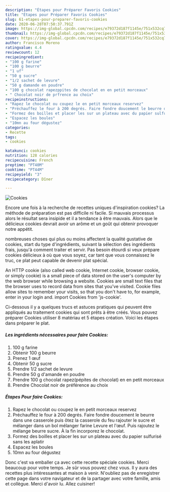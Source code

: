 ```yaml
---
description: "Étapes pour Préparer Favoris Cookies"
title: "Étapes pour Préparer Favoris Cookies"
slug: 61-etapes-pour-preparer-favoris-cookies
date: 2020-06-28T07:50:37.791Z
image: https://img-global.cpcdn.com/recipes/e79372d187f1145e/751x532cq70/cookies-photo-principale-de-la-recette.jpg
thumbnail: https://img-global.cpcdn.com/recipes/e79372d187f1145e/751x532cq70/cookies-photo-principale-de-la-recette.jpg
cover: https://img-global.cpcdn.com/recipes/e79372d187f1145e/751x532cq70/cookies-photo-principale-de-la-recette.jpg
author: Francisco Moreno
ratingvalue: 4.4
reviewcount: 12
recipeingredient:
- "100 g farine"
- "100 g beurre"
- "1 uf"
- "50 g sucre"
- "1/2 sachet de levure"
- "50 g damande en poudre"
- "100 g chocolat rapezppites de chocolat en en petit morceaux"
- " Chocolat noir de prfrence au choix"
recipeinstructions:
- "Rapez le chocolat ou coupez le en petit morceaux reservez"
- "Préchauffez le four à 200 degrés. Faire fondre doucement le beurre dans une casserole puis ôtez la casserole du feu rajouter le sucre et mélanger dans un bol mélanger farine Levure et l&#39;œuf. Puis rajoutez le mélange beurre sucre. À la fin incorporez le chocolat."
- "Formez des boilles et placer les sur un plateau avec du papier sulfurisé sans les aplatir"
- "Espacez les boules"
- "10mn au four dégustez"
categories:
- Recette
tags:
- cookies

katakunci: cookies 
nutrition: 128 calories
recipecuisine: French
preptime: "PT40M"
cooktime: "PT44M"
recipeyield: "3"
recipecategory: Dîner

---
```



![Cookies](https://img-global.cpcdn.com/recipes/e79372d187f1145e/751x532cq70/cookies-photo-principale-de-la-recette.jpg)

Encore une fois à la recherche de recettes uniques d'inspiration cookies? La méthode de préparation est pas difficile ni facile. Si mauvais processus alors le résultat sera insipide et il a tendance à être mauvais. Alors que le délicieux cookies devrait avoir un arôme et un goût qui obtenir provoquer notre appétit.

nombreuses choses qui plus ou moins affectent la qualité gustative de cookies, start du type d'ingrédients, suivant la sélection des ingrédients frais, jusqu'à comment traiter et servir. Pas besoin étourdi si veux prépare cookies délicieux à où que vous soyez, car tant que vous connaissez le truc, ce plat peut capable de devenir plat spécial.

An HTTP cookie (also called web cookie, Internet cookie, browser cookie, or simply cookie) is a small piece of data stored on the user&#39;s computer by the web browser while browsing a website. Cookies are small text files that the browser uses to record data from sites that you&#39;ve visited. Cookie files allow sites to remember your visits, so that you don&#39;t have to, for example, enter in your login and. import Cookies from &#39;js-cookie&#39;.


Ci-dessous il y a quelques trucs et astuces pratiques qui peuvent être appliqués au traitement cookies qui sont prêts à être créés. Vous pouvez préparer Cookies utiliser 8 matériau et 5 étapes création. Voici les étapes dans préparer le plat.

<!--inarticleads1-->

##### Les ingrédients nécessaires pour faire Cookies:

1.  100 g farine
1. Obtenir 100 g beurre
1. Prenez 1 œuf
1. Obtenir 50 g sucre
1. Prendre 1/2 sachet de levure
1. Prendre 50 g d&#39;amande en poudre
1. Prendre 100 g chocolat rapez(pépites de chocolat) en en petit morceaux
1. Prendre  Chocolat noir de préférence au choix




<!--inarticleads2-->

##### Étapes Pour faire Cookies:

1. Rapez le chocolat ou coupez le en petit morceaux reservez
1. Préchauffez le four à 200 degrés. Faire fondre doucement le beurre dans une casserole puis ôtez la casserole du feu rajouter le sucre et mélanger dans un bol mélanger farine Levure et l&#39;œuf. Puis rajoutez le mélange beurre sucre. À la fin incorporez le chocolat.
1. Formez des boilles et placer les sur un plateau avec du papier sulfurisé sans les aplatir
1. Espacez les boules
1. 10mn au four dégustez





Donc c'est va emballer ça avec cette recette spéciale cookies. Merci beaucoup pour votre temps. Je sûr vous pouvez chez vous. Il y aura des recettes plus  intéressantes at maison à venir. N'oubliez pas de enregistrer cette page dans votre navigateur et de la partager avec votre famille, amis et collègue. Merci d'avoir lu. Allez cuisiner!
